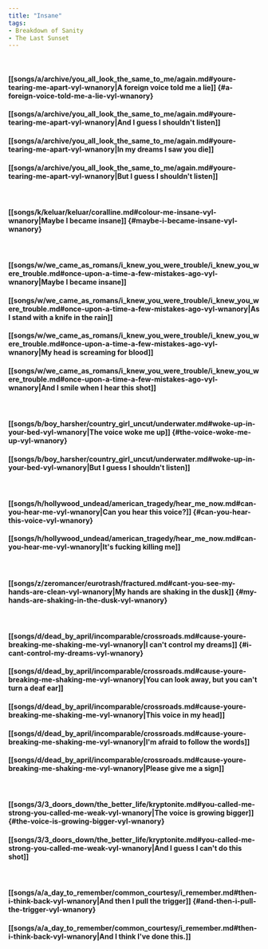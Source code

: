 ```yaml
---
title: "Insane"
tags:
- Breakdown of Sanity
- The Last Sunset
---
```

&nbsp;
#### [[songs/a/archive/you_all_look_the_same_to_me/again.md#youre-tearing-me-apart-vyl-wnanory|A foreign voice told me a lie]] {#a-foreign-voice-told-me-a-lie-vyl-wnanory}
#### [[songs/a/archive/you_all_look_the_same_to_me/again.md#youre-tearing-me-apart-vyl-wnanory|And I guess I shouldn't listen]]
#### [[songs/a/archive/you_all_look_the_same_to_me/again.md#youre-tearing-me-apart-vyl-wnanory|In my dreams I saw you die]]
#### [[songs/a/archive/you_all_look_the_same_to_me/again.md#youre-tearing-me-apart-vyl-wnanory|But I guess I shouldn't listen]]
&nbsp;
#### [[songs/k/keluar/keluar/coralline.md#colour-me-insane-vyl-wnanory|Maybe I became insane]] {#maybe-i-became-insane-vyl-wnanory}
&nbsp;
#### [[songs/w/we_came_as_romans/i_knew_you_were_trouble/i_knew_you_were_trouble.md#once-upon-a-time-a-few-mistakes-ago-vyl-wnanory|Maybe I became insane]]
#### [[songs/w/we_came_as_romans/i_knew_you_were_trouble/i_knew_you_were_trouble.md#once-upon-a-time-a-few-mistakes-ago-vyl-wnanory|As I stand with a knife in the rain]]
#### [[songs/w/we_came_as_romans/i_knew_you_were_trouble/i_knew_you_were_trouble.md#once-upon-a-time-a-few-mistakes-ago-vyl-wnanory|My head is screaming for blood]]
#### [[songs/w/we_came_as_romans/i_knew_you_were_trouble/i_knew_you_were_trouble.md#once-upon-a-time-a-few-mistakes-ago-vyl-wnanory|And I smile when I hear this shot]]
&nbsp;
#### [[songs/b/boy_harsher/country_girl_uncut/underwater.md#woke-up-in-your-bed-vyl-wnanory|The voice woke me up]] {#the-voice-woke-me-up-vyl-wnanory}
#### [[songs/b/boy_harsher/country_girl_uncut/underwater.md#woke-up-in-your-bed-vyl-wnanory|But I guess I shouldn't listen]]
&nbsp;
#### [[songs/h/hollywood_undead/american_tragedy/hear_me_now.md#can-you-hear-me-vyl-wnanory|Can you hear this voice?]] {#can-you-hear-this-voice-vyl-wnanory}
#### [[songs/h/hollywood_undead/american_tragedy/hear_me_now.md#can-you-hear-me-vyl-wnanory|It's fucking killing me]]
&nbsp;
#### [[songs/z/zeromancer/eurotrash/fractured.md#cant-you-see-my-hands-are-clean-vyl-wnanory|My hands are shaking in the dusk]] {#my-hands-are-shaking-in-the-dusk-vyl-wnanory}
&nbsp;
#### [[songs/d/dead_by_april/incomparable/crossroads.md#cause-youre-breaking-me-shaking-me-vyl-wnanory|I can't control my dreams]] {#i-cant-control-my-dreams-vyl-wnanory}
#### [[songs/d/dead_by_april/incomparable/crossroads.md#cause-youre-breaking-me-shaking-me-vyl-wnanory|You can look away, but you can't turn a deaf ear]]
#### [[songs/d/dead_by_april/incomparable/crossroads.md#cause-youre-breaking-me-shaking-me-vyl-wnanory|This voice in my head]]
#### [[songs/d/dead_by_april/incomparable/crossroads.md#cause-youre-breaking-me-shaking-me-vyl-wnanory|I'm afraid to follow the words]]
#### [[songs/d/dead_by_april/incomparable/crossroads.md#cause-youre-breaking-me-shaking-me-vyl-wnanory|Please give me a sign]]
&nbsp;
#### [[songs/3/3_doors_down/the_better_life/kryptonite.md#you-called-me-strong-you-called-me-weak-vyl-wnanory|The voice is growing bigger]] {#the-voice-is-growing-bigger-vyl-wnanory}
#### [[songs/3/3_doors_down/the_better_life/kryptonite.md#you-called-me-strong-you-called-me-weak-vyl-wnanory|And I guess I can't do this shot]]
&nbsp;
#### [[songs/a/a_day_to_remember/common_courtesy/i_remember.md#then-i-think-back-vyl-wnanory|And then I pull the trigger]] {#and-then-i-pull-the-trigger-vyl-wnanory}
#### [[songs/a/a_day_to_remember/common_courtesy/i_remember.md#then-i-think-back-vyl-wnanory|And I think I've done this.]]

